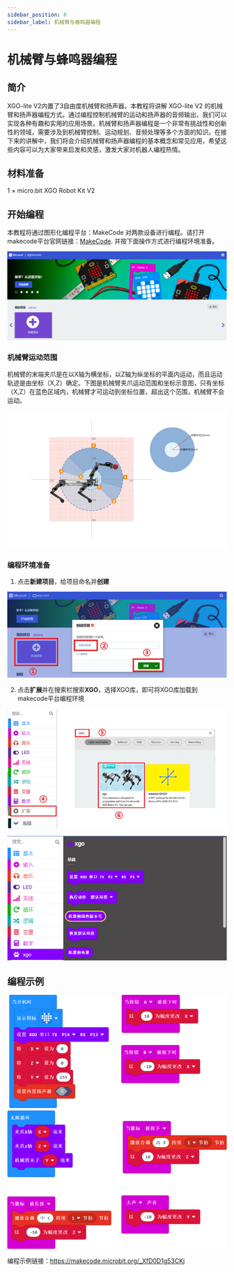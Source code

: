 ```yaml
---
sidebar_position: 8
sidebar_label: 机械臂与蜂鸣器编程
---
```


# 机械臂与蜂鸣器编程

## 简介

XGO-lite V2内置了3自由度机械臂和扬声器。本教程将讲解 XGO-lite V2 的机械臂和扬声器编程方式。通过编程控制机械臂的运动和扬声器的音频输出，我们可以实现各种有趣和实用的应用场景。机械臂和扬声器编程是一个非常有挑战性和创新性的领域，需要涉及到机械臂控制、运动规划、音频处理等多个方面的知识。在接下来的讲解中，我们将会介绍机械臂和扬声器编程的基本概念和常见应用，希望这些内容可以为大家带来启发和灵感，激发大家对机器人编程热情。

## 材料准备

1 × micro:bit XGO Robot Kit V2

## 开始编程

本教程将通过图形化编程平台：MakeCode 对两款设备进行编程。请打开makecode平台官网链接：[MakeCode](https://makecode.microbit.org/#). 并按下面操作方式进行编程环境准备。

![](./../images/microbit-xgo-lite-v2-makecode-01.png)

### 机械臂运动范围

机械臂的末端夹爪是在以X轴为横坐标，以Z轴为纵坐标的平面内运动，而且运动轨迹是由坐标（X,Z）确定。下图是机械臂夹爪运动范围和坐标示意图，只有坐标（X,Z）在蓝色区域内，机械臂才可运动到坐标位置，超出这个范围，机械臂不会运动。

![](./../images/microbit-xgo-lite-xz.png)

### 编程环境准备

1.  点击**新建项目**，给项目命名并**创建**

![](./../images/microbit-xgo-lite-v2-makecode-02.png)



2. 点击**扩展**并在搜索栏搜索**XGO**，选择XGO库，即可将XGO库加载到makecode平台编程环境

![](./../images/microbit-xgo-lite-v2-makecode-03.png)

![](./../images/microbit-xgo-lite-v2-makecode-03-1.png)

## 编程示例

![](./../images/microbit-xgo-lite-v2-arm-01.png)



编程示例链接：https://makecode.microbit.org/_XfD0D1g53CKj

